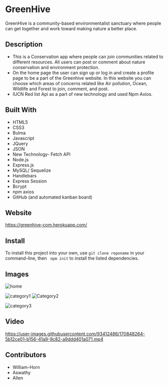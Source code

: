 
# GreenHive
GreenHive is a community-based environmentalist sanctuary where people can get together and work toward making nature a better place.
## Description
* This is a Conservation app where people can join communities related to different resources. All users can post or comment about nature conservation and    environment protection.
 * On the home page the user can sign up or log in and create a profile page to be a part of the Greenhive website. In this website you can choose which areas of concerns related like Air pollution, Ocean, Wildlife and Forest to join, comment, and post.
 * IUCN Red list Api as a part of new technology and used  Npm Axios.
## Built With
* HTML5
* CSS3
* Bulma
* Javascript
* JQuery
* JSON
* New Technology- Fetch API
* Node.js
* Express.js
* MySQL/ Sequelize
* Handlebars
* Express Session
* Bcrypt
* npm axios
* GitHub (and automated kanban board)
## Website
 https://greenhive-com.herokuapp.com/
## Install
 To install this project into your own, use ` git clone reponame ` in your command-line, then ` npm init` to install the listed dependencies. 
## Images
![home](https://user-images.githubusercontent.com/93412486/170847997-82edcdc1-b936-46a2-92df-85415382d767.PNG)

![category1](https://user-images.githubusercontent.com/93412486/170847999-77c43ac8-1774-479d-bf93-840005d763d6.PNG)
![Category2](https://user-images.githubusercontent.com/93412486/170848000-89f5d221-9ddf-4063-9e47-c894a28417df.PNG)

![category3](https://user-images.githubusercontent.com/93412486/170848010-0e732fe3-b784-4dba-8ea5-8b0ca0ca06fd.PNG)

## Video

https://user-images.githubusercontent.com/93412486/170848264-5b12ce01-b156-41a9-9c82-a9ddd401a071.mp4

## Contributors
* William-Horn
* Aswathy
* Allen
